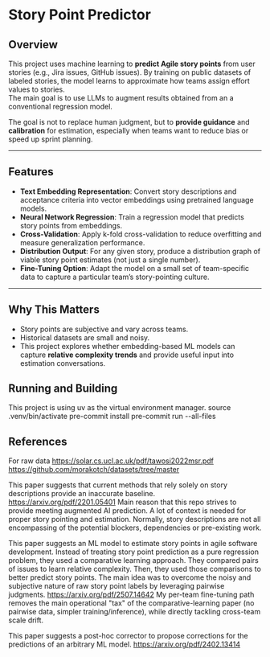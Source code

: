# Story Point Predictor  

## Overview  
This project uses machine learning to **predict Agile story points** from user stories (e.g., Jira issues, GitHub issues). By training on public datasets of labeled stories, the model learns to approximate how teams assign effort values to stories.  
The main goal is to use LLMs to augment results obtained from an a conventional regression model.

The goal is not to replace human judgment, but to **provide guidance** and **calibration** for estimation, especially when teams want to reduce bias or speed up sprint planning.  

---

## Features  
- **Text Embedding Representation**: Convert story descriptions and acceptance criteria into vector embeddings using pretrained language models.  
- **Neural Network Regression**: Train a regression model that predicts story points from embeddings.  
- **Cross-Validation**: Apply k-fold cross-validation to reduce overfitting and measure generalization performance.  
- **Distribution Output**: For any given story, produce a distribution graph of viable story point estimates (not just a single number).  
- **Fine-Tuning Option**: Adapt the model on a small set of team-specific data to capture a particular team’s story-pointing culture.  

---

## Why This Matters  
- Story points are subjective and vary across teams.  
- Historical datasets are small and noisy.  
- This project explores whether embedding-based ML models can capture **relative complexity trends** and provide useful input into estimation conversations.  

## Running and Building
This project is using uv as the virtual environment manager.
source .venv/bin/activate 
pre-commit install
pre-commit run --all-files

## References
For raw data
https://solar.cs.ucl.ac.uk/pdf/tawosi2022msr.pdf
https://github.com/morakotch/datasets/tree/master

This paper suggests that current methods that rely solely on story descriptions provide an inaccurate baseline.
https://arxiv.org/pdf/2201.05401
Main reason that this repo strives to provide meeting augmented AI prediction. A lot of context is needed for proper story pointing and estimation. 
Normally, story descriptions are not all encompassing of the potential blockers, dependencies or pre-existing work.

This paper suggests an ML model to estimate story points in agile software development.
Instead of treating story point prediction as a pure regression problem, they used a comparative learning approach.
They compared pairs of issues to learn relative complexity.
Then, they used those comparisons to better predict story points.
The main idea was to overcome the noisy and subjective nature of raw story point labels by leveraging pairwise judgments.
https://arxiv.org/pdf/2507.14642
My per-team fine-tuning path removes the main operational "tax" of the comparative-learning paper (no pairwise data, simpler training/inference), while directly tackling cross-team scale drift. 

This paper suggests a post-hoc corrector to propose corrections for the predictions of an arbitrary ML model.
https://arxiv.org/pdf/2402.13414
